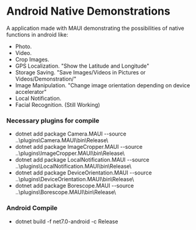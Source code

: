# Android Native Demonstrations

A application made with MAUI demonstrating the possibilities of native functions in android like: 
- Photo.
- Video.
- Crop Images.
- GPS Localization. "Show the Latitude and Longitude"
- Storage Saving. "Save Images/Videos in Pictures or Videos/Demonstration/"
- Image Manipulation. "Change image orientation depending on device accelerator"
- Local Notification.
- Facial Recognition. (Still Working)

### Necessary plugins for compile
- dotnet add package Camera.MAUI --source ..\plugins\Camera.MAUI\bin\Release\
- dotnet add package ImageCropper.MAUI --source ..\plugins\ImageCropper.MAUI\bin\Release\
- dotnet add package LocalNotification.MAUI --source ..\plugins\LocalNotification.MAUI\bin\Release\
- dotnet add package DeviceOrientation.MAUI --source ..\plugins\DeviceOrientation.MAUI\bin\Release\
- dotnet add package Borescope.MAUI --source ..\plugins\Borescope.MAUI\bin\Release\

### Android Compile
- dotnet build -f net7.0-android -c Release